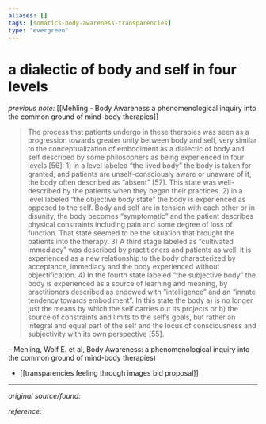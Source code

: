 ```yaml
---
aliases: []
tags: [somatics-body-awareness-transparencies]
type: "evergreen"
---
```


# a dialectic of body and self in four levels

_previous note:_ [[Mehling - Body Awareness a phenomenological inquiry into the common ground of mind-body therapies]]

> The process that patients undergo in these therapies was seen as a progression towards greater unity between body and self, very similar to the conceptualization of embodiment as a dialectic of body and self described by some philosophers as being experienced in four levels [56]: 1) in a level labeled “the lived body” the body is taken for granted, and patients are unself-consciously aware or unaware of it, the body often described as “absent” [57]. This state was well-described by the patients when they began their practices. 2) in a level labeled “the objective body state” the body is experienced as opposed to the self. Body and self are in tension with each other or in disunity, the body becomes “symptomatic” and the patient describes physical constraints including pain and some degree of loss of function. That state seemed to be the situation that brought the patients into the therapy. 3) A third stage labeled as “cultivated immediacy” was described by practitioners and patients as well: it is experienced as a new relationship to the body characterized by acceptance, immediacy and the body experienced without objectification. 4) In the fourth state labeled “the subjective body” the body is experienced as a source of learning and meaning, by practitioners described as endowed with “intelligence” and an “innate tendency towards embodiment”. In this state the body a) is no longer just the means by which the self carries out its projects or b) the source of constraints and limits to the self’s goals, but rather an integral and equal part of the self and the locus of consciousness and subjectivity with its own perspective [55].

– Mehling, Wolf E. et al, Body Awareness: a phenomenological inquiry into the common ground of mind-body therapies)
- [[transparencies feeling through images bid proposal]]

---

_original source/found:_ 

_reference:_ 



